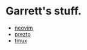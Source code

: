 # Garrett's stuff.

* [neovim](https://github.com/killtheliterate/dotnvim)
* [prezto](https://github.com/killtheliterate/prezto)
* [tmux](https://github.com/killtheliterate/dottmux)
